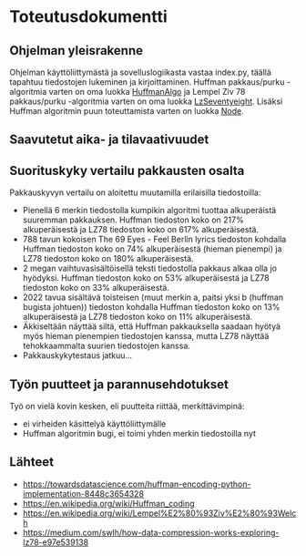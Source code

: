# Toteutusdokumentti

## Ohjelman yleisrakenne

Ohjelman käyttöliittymästä ja sovelluslogiikasta vastaa index.py, täällä tapahtuu tiedostojen lukeminen ja kirjoittaminen. Huffman pakkaus/purku -algoritmia varten on oma luokka [HuffmanAlgo](https://github.com/ereborinkorppi/tiralabra/blob/main/src/huffman_algo.py) ja Lempel Ziv 78 pakkaus/purku -algoritmia varten on oma luokka [LzSeventyeight](https://github.com/ereborinkorppi/tiralabra/blob/main/src/lz_seventyeight.py). Lisäksi Huffman algoritmin puun toteuttamista varten on luokka [Node](https://github.com/ereborinkorppi/tiralabra/blob/main/src/node.py).

## Saavutetut aika- ja tilavaativuudet

## Suorituskyky vertailu pakkausten osalta

Pakkauskyvyn vertailu on aloitettu muutamilla erilaisilla tiedostoilla: 
- Pienellä 6 merkin tiedostolla kumpikin algoritmi tuottaa alkuperäistä suuremman pakkauksen. Huffman tiedoston koko on 217% alkuperäisestä ja LZ78 tiedoston koko on 617% alkuperäisestä.
- 788 tavun kokoisen The 69 Eyes - Feel Berlin lyrics tiedoston kohdalla Huffman tiedoston koko on 74% alkuperäisestä (hieman pienempi) ja LZ78 tiedoston koko on 180% alkuperäisestä.
- 2 megan vaihtuvasisältöisellä teksti tiedostolla pakkaus alkaa olla jo hyödyksi. Huffman tiedoston koko on 53% alkuperäisestä ja LZ78 tiedoston koko on 33% alkuperäisestä.
- 2022 tavua sisältävä toisteisen (muut merkin a, paitsi yksi b (huffman bugista johtuen)) tiedoston kohdalla Huffman tiedoston koko on 13% alkuperäisestä ja LZ78 tiedoston koko on 11% alkuperäisestä.
- Äkkiseltään näyttää siltä, että Huffman pakkauksella saadaan hyötyä myös hieman pienempien tiedostojen kanssa, mutta LZ78 näyttää tehokkaammalta suurien tiedostojen kanssa. 
- Pakkauskykytestaus jatkuu...

## Työn puutteet ja parannusehdotukset

Työ on vielä kovin kesken, eli puutteita riittää, merkittävimpinä:
- ei virheiden käsittelyä käyttöliittymälle
- Huffman algoritmin bugi, ei toimi yhden merkin tiedostoilla nyt

## Lähteet

- https://towardsdatascience.com/huffman-encoding-python-implementation-8448c3654328
- https://en.wikipedia.org/wiki/Huffman_coding
- https://en.wikipedia.org/wiki/Lempel%E2%80%93Ziv%E2%80%93Welch
- https://medium.com/swlh/how-data-compression-works-exploring-lz78-e97e539138
